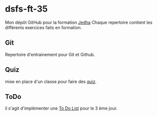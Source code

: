 # dsfs-ft-35
Mon dépôt GitHub pour la formation [Jedha](https://www.jedha.co)
Chaque repertoire contient les différents exercices faits en formation.
## Git
Repertoire d'entrainement pour Git et Github.
## Quiz
mise en place d'un classe pour faire des [quiz](Quiz/quiz.ipynb).
## ToDo
il s'agit d'implémenter une [To Do List](ToDo/Todo.ipynb) pour le 3 ème jour.

